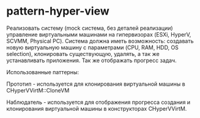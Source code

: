 # pattern-hyper-view
Реализовать систему (mock система, без деталей реализации) управление виртуальными машинами на гипервизорах (ESXi, HyperV, SCVMM, Physical PC). Система должна иметь возможность: создавать новую виртуальную машину с параметрами (CPU, RAM, HDD, OS selection), клонировать существующую, удалять, а так же устанавливать приложения. Так же отображать прогресс задач.

Использованные паттерны:

Прототип - используется для клонирования виртуальной машины в CHyperVVirtM::CloneVM

Наблюдатель - используется для отображения прогресса создания и клонирования виртуальной машины в конструкторах CHyperVVirtM.
